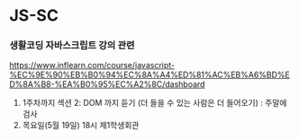 # JS-SC
### 생활코딩 자바스크립트 강의 관련 
https://www.inflearn.com/course/javascript-%EC%9E%90%EB%B0%94%EC%8A%A4%ED%81%AC%EB%A6%BD%ED%8A%B8-%EA%B0%95%EC%A2%8C/dashboard


1. 1주차까지 섹션 2: DOM 까지 듣기 (더 들을 수 있는 사람은 더 들어오기) : 주말에 검사
2. 목요일(5월 19일) 18시 제1학생회관
